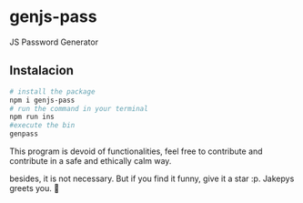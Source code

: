 # genjs-pass
JS Password Generator

## Instalacion
```sh
# install the package
npm i genjs-pass
# run the command in your terminal
npm run ins
#execute the bin
genpass
```

This program is devoid of functionalities, feel free to contribute and contribute in a safe and ethically calm way.

besides, it is not necessary. But if you find it funny, give it a star :p. Jakepys greets you. 🦊